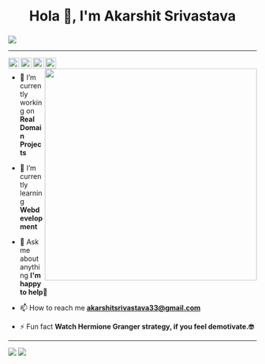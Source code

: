 



<h1 align="center">Hola 👋, I'm Akarshit Srivastava</h1>
<h3 align="center"></h3>
<img src="https://media.giphy.com/media/pI2paNxecnUNW/giphy.gif"/>

<!-- 
<img src="https://cdn.rawgit.com/sindresorhus/awesome/d7305f38d29fed78fa85652e3a63e154dd8e8829/media/badge.svg" alt="Awesome Badge"/> -->

------
<a href="https://www.linkedin.com/in/akarshit-srivastava-33437a168/">
  <img align="left" alt="Akarshit's LinkedIn" width="22px" src="https://cdn.jsdelivr.net/npm/simple-icons@v3/icons/linkedin.svg" />
</a>
<a href="https://www.instagram.com/akarshit_26/">
  <img align="left" alt="Akarshit's Instagram" width="22px" src="https://cdn.jsdelivr.net/npm/simple-icons@v3/icons/instagram.svg" />
</a>
<a href="https://www.facebook.com/">
  <img align="left" alt="Akarshit's Facebook" width="22px" src="https://cdn.jsdelivr.net/npm/simple-icons@3.0.1/icons/facebook.svg" />
</a> 
<a href="https://twitter.com/">
  <img align="left" alt="Akarshit's Twitter" width="22px" src="https://cdn.jsdelivr.net/npm/simple-icons@3.2.0/icons/twitter.svg" />
</a> 

<img src="https://i.imgur.com/dk1IG72.gif" width="430" align='right'>

<br/>

- 🔭 I’m currently working on **Real Domain Projects**

- 🌱 I’m currently learning **Webdevelopment**



<!-- - 👯 I’m looking to collaborate on **developing a Full Stack project** -->

- 💬 Ask me about anything **I'm happy to help🤝**

- 📫 How to reach me **akarshitsrivastava33@gmail.com**

- ⚡ Fun fact **Watch Hermione Granger strategy, if you feel demotivate.🤓**
------
<img src="https://github-readme-stats.vercel.app/api?username=akarshit2001&show_icons=true&theme=blue-green&?count_private=true">
<IMG SRC="https://github-readme-stats.vercel.app/api/top-langs/?username=akarshit2001&theme=blue-green&&layout=compact">
  
